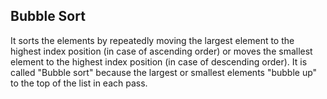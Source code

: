 ## Bubble Sort ##

It sorts the elements by repeatedly moving the largest element to the highest index position (in case of ascending order) 
or moves the smallest element to the highest index position (in case of descending order). 
It is called "Bubble sort" because the largest or smallest elements "bubble up" to the top of the list in each pass.
